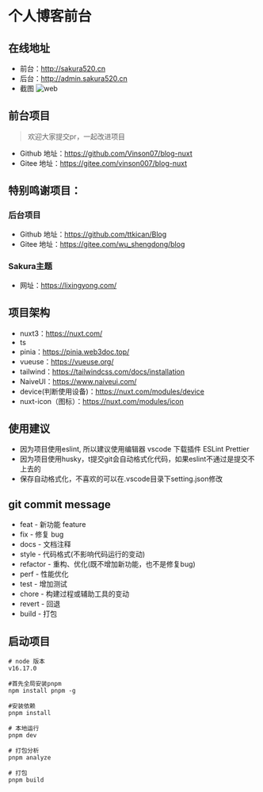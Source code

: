 # 个人博客前台

## 在线地址
- 前台：http://sakura520.cn
- 后台：http://admin.sakura520.cn
- 截图
![web](./src/assets/img/banner.png)
<!-- ![mobile](./src/assets/img/banner_mobile.png) -->

## 前台项目
> 欢迎大家提交pr，一起改进项目
- Github 地址：https://github.com/Vinson07/blog-nuxt
- Gitee 地址：https://gitee.com/vinson007/blog-nuxt

## 特别鸣谢项目：
### 后台项目
- Github 地址：https://github.com/ttkican/Blog
- Gitee 地址：https://gitee.com/wu_shengdong/blog
### Sakura主题
- 网址：https://lixingyong.com/

## 项目架构
- nuxt3：https://nuxt.com/
- ts 
- pinia：https://pinia.web3doc.top/
- vueuse：https://vueuse.org/
- tailwind：https://tailwindcss.com/docs/installation
- NaiveUI：https://www.naiveui.com/
- device(判断使用设备)：https://nuxt.com/modules/device
- nuxt-icon（图标）：https://nuxt.com/modules/icon

## 使用建议
- 因为项目使用eslint, 所以建议使用编辑器 vscode 下载插件 ESLint Prettier
- 因为项目使用husky，t提交git会自动格式化代码，如果eslint不通过是提交不上去的
- 保存自动格式化，不喜欢的可以在.vscode目录下setting.json修改

## git commit message

- feat - 新功能 feature
- fix - 修复 bug
- docs - 文档注释
- style - 代码格式(不影响代码运行的变动)
- refactor - 重构、优化(既不增加新功能，也不是修复bug)
- perf - 性能优化
- test - 增加测试
- chore - 构建过程或辅助工具的变动
- revert - 回退
- build - 打包


## 启动项目
```shell
# node 版本
v16.17.0

#首先全局安装pnpm
npm install pnpm -g

#安装依赖
pnpm install

# 本地运行
pnpm dev

# 打包分析
pnpm analyze

# 打包
pnpm build

```
